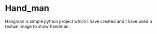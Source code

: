 # Hand_man
Hangman is simple python project which I have created and I have used a textual image to show handman.
